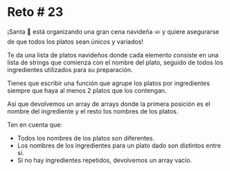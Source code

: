 # Reto # 23

¡Santa 🎅 está organizando una gran cena navideña 🫓 y quiere asegurarse de que todos los platos sean únicos y variados!

Te da una lista de platos navideños donde cada elemento consiste en una lista de strings que comienza con el nombre del plato, seguido de todos los ingredientes utilizados para su preparación.

Tienes que escribir una función que agrupe los platos por ingredientes siempre que haya al menos 2 platos que los contengan.

Así que devolvemos un array de arrays donde la primera posición es el nombre del ingrediente y el resto los nombres de los platos.

Ten en cuenta que:

- Todos los nombres de los platos son diferentes.
- Los nombres de los ingredientes para un plato dado son distintos entre sí.
- Si no hay ingredientes repetidos, devolvemos un array vacío.
